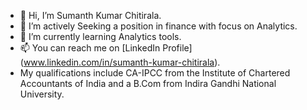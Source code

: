 - 👋 Hi, I’m Sumanth Kumar Chitirala.
- 👀 I’m actively Seeking a position in finance with focus on Analytics.
- 🌱 I’m currently learning Analytics tools.
- 📫 You can reach me on [LinkedIn Profile] (www.linkedin.com/in/sumanth-kumar-chitirala).
- My qualifications include CA-IPCC from the Institute of Chartered Accountants of India and a B.Com from Indira Gandhi National University.
<!---
Sums1764/Sums1764 is a ✨ special ✨ repository because its `README.md` (this file) appears on your GitHub profile.
You can click the Preview link to take a look at your changes.
--->
